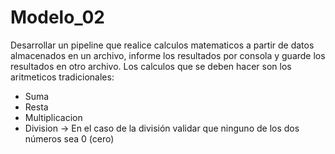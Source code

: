 # Modelo_02

Desarrollar un pipeline que realice calculos matematicos a partir de datos almacenados en un archivo, informe los resultados por consola y guarde los resultados en otro archivo.
Los calculos que se deben hacer son los aritmeticos tradicionales:
- Suma
- Resta
- Multiplicacion
- Division
-> En el caso de la división validar que ninguno de los dos números sea 0 (cero)
